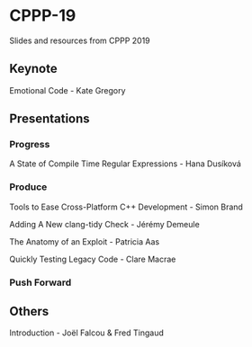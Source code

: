 # CPPP-19

Slides and resources from CPPP 2019

## Keynote

Emotional Code - Kate Gregory

## Presentations

### Progress

A State of Compile Time Regular Expressions - Hana Dusíková

### Produce

Tools to Ease Cross-Platform C++ Development - Simon Brand

Adding A New clang-tidy Check - Jérémy Demeule

The Anatomy of an Exploit - Patricia Aas

Quickly Testing Legacy Code - Clare Macrae

### Push Forward

## Others

Introduction - Joël Falcou & Fred Tingaud
